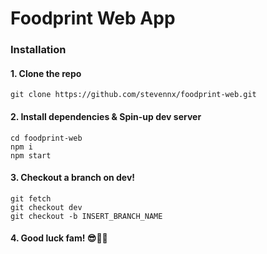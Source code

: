 # Foodprint Web App

### Installation
#### 1. Clone the repo 
```
git clone https://github.com/stevennx/foodprint-web.git
```
#### 2. Install dependencies & Spin-up dev server
```
cd foodprint-web
npm i 
npm start
```
#### 3. Checkout a branch on dev!
```
git fetch
git checkout dev
git checkout -b INSERT_BRANCH_NAME
```

#### 4. Good luck fam! 😎💩👻
